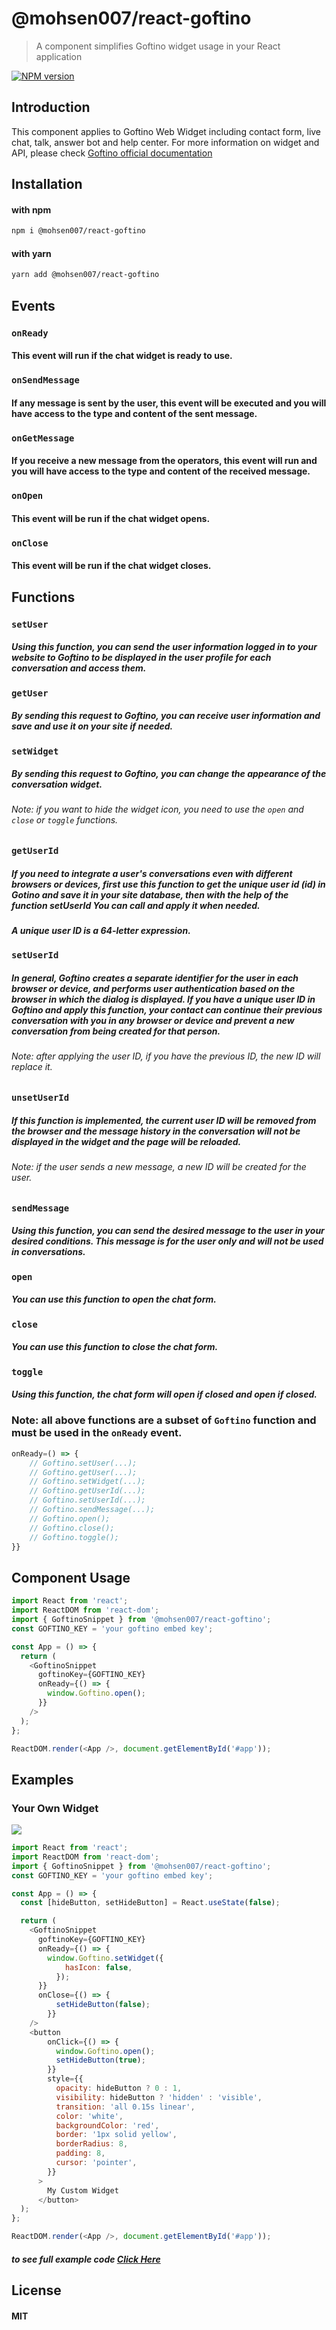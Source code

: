 # @mohsen007/react-goftino

> A component simplifies Goftino widget usage in your React application

[![NPM version](https://img.shields.io/badge/npm-v0.8.0-blue)]()

## Introduction

This component applies to Goftino Web Widget including contact form, live chat, talk, answer bot and help center. For more information on widget and API, please check [Goftino official documentation](https://www.goftino.com/docs)

## Installation

#### with npm

```sh
npm i @mohsen007/react-goftino
```

#### with yarn

```sh
yarn add @mohsen007/react-goftino
```

## Events

### `onReady`

#### This event will run if the chat widget is ready to use.

### `onSendMessage`

#### If any message is sent by the user, this event will be executed and you will have access to the type and content of the sent message.

### `onGetMessage`

#### If you receive a new message from the operators, this event will run and you will have access to the type and content of the received message.

### `onOpen`

#### This event will be run if the chat widget opens.

### `onClose`

#### This event will be run if the chat widget closes.

## Functions

### `setUser`

##### Using this function, you can send the user information logged in to your website to Goftino to be displayed in the user profile for each conversation and access them.

### `getUser`

##### By sending this request to Goftino, you can receive user information and save and use it on your site if needed.

### `setWidget`

##### By sending this request to Goftino, you can change the appearance of the conversation widget.

###### Note: if you want to hide the widget icon, you need to use the `open` and `close` or `toggle` functions.

### `getUserId`

##### If you need to integrate a user's conversations even with different browsers or devices, first use this function to get the unique user id (id) in Gotino and save it in your site database, then with the help of the function setUserId You can call and apply it when needed.

##### A unique user ID is a 64-letter expression.

### `setUserId`

##### In general, Goftino creates a separate identifier for the user in each browser or device, and performs user authentication based on the browser in which the dialog is displayed. If you have a unique user ID in Goftino and apply this function, your contact can continue their previous conversation with you in any browser or device and prevent a new conversation from being created for that person.

###### Note: after applying the user ID, if you have the previous ID, the new ID will replace it.

### `unsetUserId`

##### If this function is implemented, the current user ID will be removed from the browser and the message history in the conversation will not be displayed in the widget and the page will be reloaded.

###### Note: if the user sends a new message, a new ID will be created for the user.

### `sendMessage`

##### Using this function, you can send the desired message to the user in your desired conditions. This message is for the user only and will not be used in conversations.

### `open`

##### You can use this function to open the chat form.

### `close`

##### You can use this function to close the chat form.

### `toggle`

##### Using this function, the chat form will open if closed and open if closed.

### Note: all above functions are a subset of `Goftino` function and must be used in the `onReady` event.

```js
onReady=() => {
    // Goftino.setUser(...);
    // Goftino.getUser(...);
    // Goftino.setWidget(...);
    // Goftino.getUserId(...);
    // Goftino.setUserId(...);
    // Goftino.sendMessage(...);
    // Goftino.open();
    // Goftino.close();
    // Goftino.toggle();
}}
```

## Component Usage

```js
import React from 'react';
import ReactDOM from 'react-dom';
import { GoftinoSnippet } from '@mohsen007/react-goftino';
const GOFTINO_KEY = 'your goftino embed key';

const App = () => {
  return (
    <GoftinoSnippet
      goftinoKey={GOFTINO_KEY}
      onReady={() => {
        window.Goftino.open();
      }}
    />
  );
};

ReactDOM.render(<App />, document.getElementById('#app'));
```

## Examples

### Your Own Widget

![](custom-widget.gif)

```js
import React from 'react';
import ReactDOM from 'react-dom';
import { GoftinoSnippet } from '@mohsen007/react-goftino';
const GOFTINO_KEY = 'your goftino embed key';

const App = () => {
  const [hideButton, setHideButton] = React.useState(false);

  return (
    <GoftinoSnippet
      goftinoKey={GOFTINO_KEY}
      onReady={() => {
        window.Goftino.setWidget({
            hasIcon: false,
          });
      }}
      onClose={() => {
          setHideButton(false);
        }}
    />
    <button
        onClick={() => {
          window.Goftino.open();
          setHideButton(true);
        }}
        style={{
          opacity: hideButton ? 0 : 1,
          visibility: hideButton ? 'hidden' : 'visible',
          transition: 'all 0.15s linear',
          color: 'white',
          backgroundColor: 'red',
          border: '1px solid yellow',
          borderRadius: 8,
          padding: 8,
          cursor: 'pointer',
        }}
      >
        My Custom Widget
      </button>
  );
};

ReactDOM.render(<App />, document.getElementById('#app'));
```

##### to see full example code [Click Here](https://github.com/moh3n007/react-goftino-snippet/tree/master/example)

## License

#### MIT
